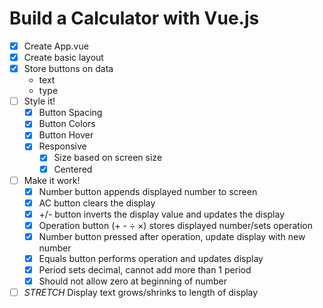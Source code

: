 # Build a Calculator with Vue.js

* [x] Create App.vue
* [x] Create basic layout
* [x] Store buttons on data
  * text
  * type
* [ ] Style it!
  * [x] Button Spacing
  * [x] Button Colors
  * [x] Button Hover
  * [x] Responsive
    * [x] Size based on screen size
    * [x] Centered
* [ ] Make it work!
  * [x] Number button appends displayed number to screen
  * [x] AC button clears the display
  * [x] +/- button inverts the display value and updates the display
  * [x] Operation button (+ - ÷ ×) stores displayed number/sets operation
  * [x] Number button pressed after operation, update display with new number
  * [x] Equals button performs operation and updates display
  * [x] Period sets decimal, cannot add more than 1 period
  * [x] Should not allow zero at beginning of number
* [ ] *STRETCH* Display text grows/shrinks to length of display
